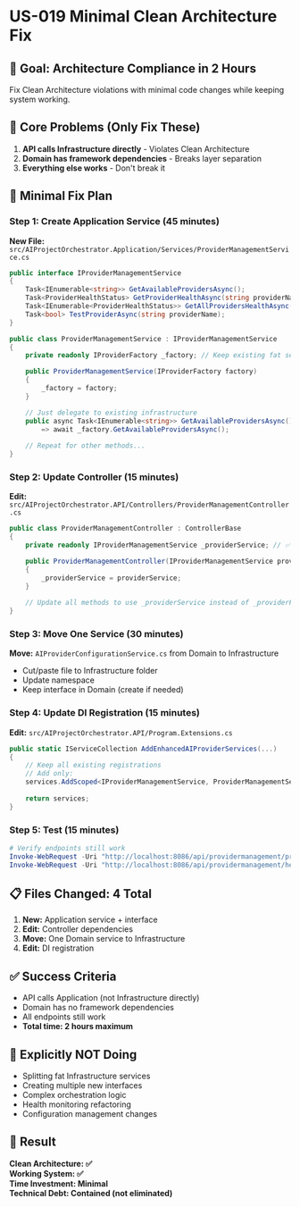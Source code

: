 # US-019 Minimal Clean Architecture Fix

## 🎯 **Goal: Architecture Compliance in 2 Hours**

Fix Clean Architecture violations with minimal code changes while keeping system working.

## 🚨 **Core Problems (Only Fix These)**

1. **API calls Infrastructure directly** - Violates Clean Architecture
2. **Domain has framework dependencies** - Breaks layer separation
3. **Everything else works** - Don't break it

## 🔧 **Minimal Fix Plan**

### **Step 1: Create Application Service (45 minutes)**

**New File:** `src/AIProjectOrchestrator.Application/Services/ProviderManagementService.cs`

```csharp
public interface IProviderManagementService
{
    Task<IEnumerable<string>> GetAvailableProvidersAsync();
    Task<ProviderHealthStatus> GetProviderHealthAsync(string providerName);
    Task<IEnumerable<ProviderHealthStatus>> GetAllProvidersHealthAsync();
    Task<bool> TestProviderAsync(string providerName);
}

public class ProviderManagementService : IProviderManagementService
{
    private readonly IProviderFactory _factory; // Keep existing fat service

    public ProviderManagementService(IProviderFactory factory)
    {
        _factory = factory;
    }

    // Just delegate to existing infrastructure
    public async Task<IEnumerable<string>> GetAvailableProvidersAsync()
        => await _factory.GetAvailableProvidersAsync();
    
    // Repeat for other methods...
}
```

### **Step 2: Update Controller (15 minutes)**

**Edit:** `src/AIProjectOrchestrator.API/Controllers/ProviderManagementController.cs`

```csharp
public class ProviderManagementController : ControllerBase
{
    private readonly IProviderManagementService _providerService; // ✅ Application layer

    public ProviderManagementController(IProviderManagementService providerService)
    {
        _providerService = providerService;
    }
    
    // Update all methods to use _providerService instead of _providerFactory
}
```

### **Step 3: Move One Service (30 minutes)**

**Move:** `AIProviderConfigurationService.cs` from Domain to Infrastructure

- Cut/paste file to Infrastructure folder
- Update namespace
- Keep interface in Domain (create if needed)

### **Step 4: Update DI Registration (15 minutes)**

**Edit:** `src/AIProjectOrchestrator.API/Program.Extensions.cs`

```csharp
public static IServiceCollection AddEnhancedAIProviderServices(...)
{
    // Keep all existing registrations
    // Add only:
    services.AddScoped<IProviderManagementService, ProviderManagementService>();
    
    return services;
}
```

### **Step 5: Test (15 minutes)**

```powershell
# Verify endpoints still work
Invoke-WebRequest -Uri "http://localhost:8086/api/providermanagement/providers" -Method GET
Invoke-WebRequest -Uri "http://localhost:8086/api/providermanagement/health" -Method GET
```

## 📋 **Files Changed: 4 Total**

1. **New:** Application service + interface
2. **Edit:** Controller dependencies  
3. **Move:** One Domain service to Infrastructure
4. **Edit:** DI registration

## ✅ **Success Criteria**

- API calls Application (not Infrastructure directly)
- Domain has no framework dependencies  
- All endpoints still work
- **Total time: 2 hours maximum**

## 🚫 **Explicitly NOT Doing**

- Splitting fat Infrastructure services
- Creating multiple new interfaces
- Complex orchestration logic
- Health monitoring refactoring
- Configuration management changes

## 🎯 **Result**

**Clean Architecture: ✅**  
**Working System: ✅**  
**Time Investment: Minimal**  
**Technical Debt: Contained (not eliminated)**
